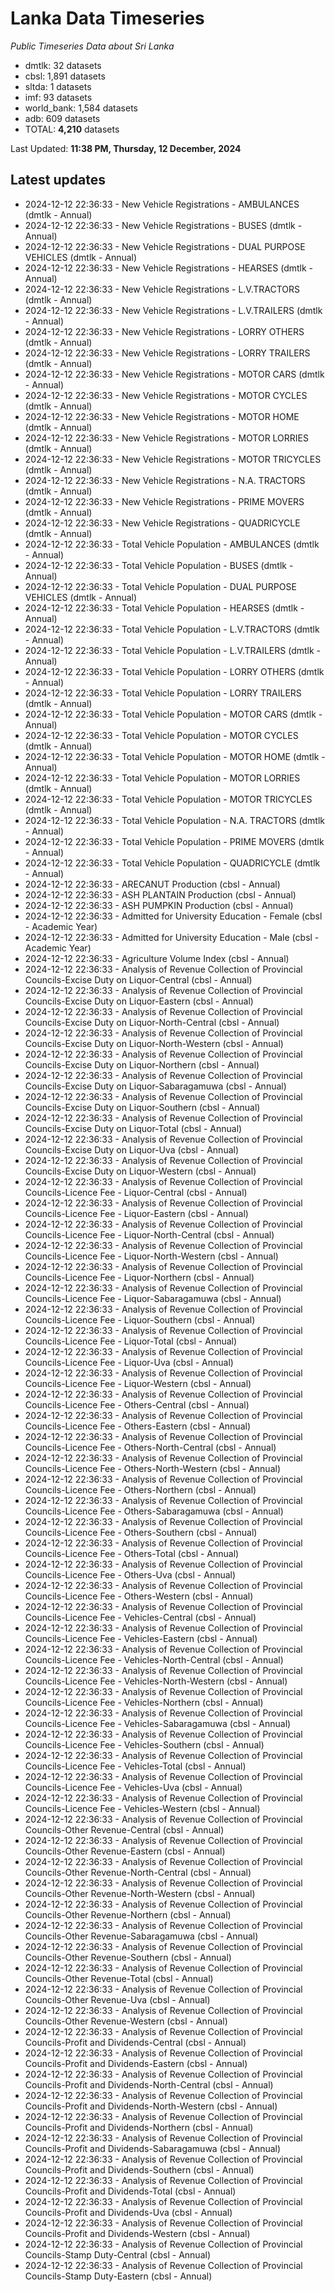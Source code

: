 # Lanka Data Timeseries
*Public Timeseries Data about Sri Lanka*

* dmtlk: 32 datasets
* cbsl: 1,891 datasets
* sltda: 1 datasets
* imf: 93 datasets
* world_bank: 1,584 datasets
* adb: 609 datasets
* TOTAL: **4,210** datasets

Last Updated: **11:38 PM, Thursday, 12 December, 2024**

## Latest updates

* 2024-12-12 22:36:33 - New Vehicle Registrations - AMBULANCES (dmtlk - Annual)
* 2024-12-12 22:36:33 - New Vehicle Registrations - BUSES (dmtlk - Annual)
* 2024-12-12 22:36:33 - New Vehicle Registrations - DUAL PURPOSE VEHICLES (dmtlk - Annual)
* 2024-12-12 22:36:33 - New Vehicle Registrations - HEARSES (dmtlk - Annual)
* 2024-12-12 22:36:33 - New Vehicle Registrations - L.V.TRACTORS (dmtlk - Annual)
* 2024-12-12 22:36:33 - New Vehicle Registrations - L.V.TRAILERS (dmtlk - Annual)
* 2024-12-12 22:36:33 - New Vehicle Registrations - LORRY OTHERS (dmtlk - Annual)
* 2024-12-12 22:36:33 - New Vehicle Registrations - LORRY TRAILERS (dmtlk - Annual)
* 2024-12-12 22:36:33 - New Vehicle Registrations - MOTOR CARS (dmtlk - Annual)
* 2024-12-12 22:36:33 - New Vehicle Registrations - MOTOR CYCLES (dmtlk - Annual)
* 2024-12-12 22:36:33 - New Vehicle Registrations - MOTOR HOME (dmtlk - Annual)
* 2024-12-12 22:36:33 - New Vehicle Registrations - MOTOR LORRIES (dmtlk - Annual)
* 2024-12-12 22:36:33 - New Vehicle Registrations - MOTOR TRICYCLES (dmtlk - Annual)
* 2024-12-12 22:36:33 - New Vehicle Registrations - N.A. TRACTORS (dmtlk - Annual)
* 2024-12-12 22:36:33 - New Vehicle Registrations - PRIME MOVERS (dmtlk - Annual)
* 2024-12-12 22:36:33 - New Vehicle Registrations - QUADRICYCLE (dmtlk - Annual)
* 2024-12-12 22:36:33 - Total Vehicle Population - AMBULANCES (dmtlk - Annual)
* 2024-12-12 22:36:33 - Total Vehicle Population - BUSES (dmtlk - Annual)
* 2024-12-12 22:36:33 - Total Vehicle Population - DUAL PURPOSE VEHICLES (dmtlk - Annual)
* 2024-12-12 22:36:33 - Total Vehicle Population - HEARSES (dmtlk - Annual)
* 2024-12-12 22:36:33 - Total Vehicle Population - L.V.TRACTORS (dmtlk - Annual)
* 2024-12-12 22:36:33 - Total Vehicle Population - L.V.TRAILERS (dmtlk - Annual)
* 2024-12-12 22:36:33 - Total Vehicle Population - LORRY OTHERS (dmtlk - Annual)
* 2024-12-12 22:36:33 - Total Vehicle Population - LORRY TRAILERS (dmtlk - Annual)
* 2024-12-12 22:36:33 - Total Vehicle Population - MOTOR CARS (dmtlk - Annual)
* 2024-12-12 22:36:33 - Total Vehicle Population - MOTOR CYCLES (dmtlk - Annual)
* 2024-12-12 22:36:33 - Total Vehicle Population - MOTOR HOME (dmtlk - Annual)
* 2024-12-12 22:36:33 - Total Vehicle Population - MOTOR LORRIES (dmtlk - Annual)
* 2024-12-12 22:36:33 - Total Vehicle Population - MOTOR TRICYCLES (dmtlk - Annual)
* 2024-12-12 22:36:33 - Total Vehicle Population - N.A. TRACTORS (dmtlk - Annual)
* 2024-12-12 22:36:33 - Total Vehicle Population - PRIME MOVERS (dmtlk - Annual)
* 2024-12-12 22:36:33 - Total Vehicle Population - QUADRICYCLE (dmtlk - Annual)
* 2024-12-12 22:36:33 - ARECANUT Production (cbsl - Annual)
* 2024-12-12 22:36:33 - ASH PLANTAIN Production (cbsl - Annual)
* 2024-12-12 22:36:33 - ASH PUMPKIN Production (cbsl - Annual)
* 2024-12-12 22:36:33 - Admitted for University Education - Female (cbsl - Academic Year)
* 2024-12-12 22:36:33 - Admitted for University Education - Male (cbsl - Academic Year)
* 2024-12-12 22:36:33 - Agriculture Volume Index (cbsl - Annual)
* 2024-12-12 22:36:33 - Analysis of Revenue Collection of Provincial Councils-Excise Duty on Liquor-Central (cbsl - Annual)
* 2024-12-12 22:36:33 - Analysis of Revenue Collection of Provincial Councils-Excise Duty on Liquor-Eastern (cbsl - Annual)
* 2024-12-12 22:36:33 - Analysis of Revenue Collection of Provincial Councils-Excise Duty on Liquor-North-Central (cbsl - Annual)
* 2024-12-12 22:36:33 - Analysis of Revenue Collection of Provincial Councils-Excise Duty on Liquor-North-Western (cbsl - Annual)
* 2024-12-12 22:36:33 - Analysis of Revenue Collection of Provincial Councils-Excise Duty on Liquor-Northern (cbsl - Annual)
* 2024-12-12 22:36:33 - Analysis of Revenue Collection of Provincial Councils-Excise Duty on Liquor-Sabaragamuwa (cbsl - Annual)
* 2024-12-12 22:36:33 - Analysis of Revenue Collection of Provincial Councils-Excise Duty on Liquor-Southern (cbsl - Annual)
* 2024-12-12 22:36:33 - Analysis of Revenue Collection of Provincial Councils-Excise Duty on Liquor-Total (cbsl - Annual)
* 2024-12-12 22:36:33 - Analysis of Revenue Collection of Provincial Councils-Excise Duty on Liquor-Uva (cbsl - Annual)
* 2024-12-12 22:36:33 - Analysis of Revenue Collection of Provincial Councils-Excise Duty on Liquor-Western (cbsl - Annual)
* 2024-12-12 22:36:33 - Analysis of Revenue Collection of Provincial Councils-Licence Fee - Liquor-Central (cbsl - Annual)
* 2024-12-12 22:36:33 - Analysis of Revenue Collection of Provincial Councils-Licence Fee - Liquor-Eastern (cbsl - Annual)
* 2024-12-12 22:36:33 - Analysis of Revenue Collection of Provincial Councils-Licence Fee - Liquor-North-Central (cbsl - Annual)
* 2024-12-12 22:36:33 - Analysis of Revenue Collection of Provincial Councils-Licence Fee - Liquor-North-Western (cbsl - Annual)
* 2024-12-12 22:36:33 - Analysis of Revenue Collection of Provincial Councils-Licence Fee - Liquor-Northern (cbsl - Annual)
* 2024-12-12 22:36:33 - Analysis of Revenue Collection of Provincial Councils-Licence Fee - Liquor-Sabaragamuwa (cbsl - Annual)
* 2024-12-12 22:36:33 - Analysis of Revenue Collection of Provincial Councils-Licence Fee - Liquor-Southern (cbsl - Annual)
* 2024-12-12 22:36:33 - Analysis of Revenue Collection of Provincial Councils-Licence Fee - Liquor-Total (cbsl - Annual)
* 2024-12-12 22:36:33 - Analysis of Revenue Collection of Provincial Councils-Licence Fee - Liquor-Uva (cbsl - Annual)
* 2024-12-12 22:36:33 - Analysis of Revenue Collection of Provincial Councils-Licence Fee - Liquor-Western (cbsl - Annual)
* 2024-12-12 22:36:33 - Analysis of Revenue Collection of Provincial Councils-Licence Fee - Others-Central (cbsl - Annual)
* 2024-12-12 22:36:33 - Analysis of Revenue Collection of Provincial Councils-Licence Fee - Others-Eastern (cbsl - Annual)
* 2024-12-12 22:36:33 - Analysis of Revenue Collection of Provincial Councils-Licence Fee - Others-North-Central (cbsl - Annual)
* 2024-12-12 22:36:33 - Analysis of Revenue Collection of Provincial Councils-Licence Fee - Others-North-Western (cbsl - Annual)
* 2024-12-12 22:36:33 - Analysis of Revenue Collection of Provincial Councils-Licence Fee - Others-Northern (cbsl - Annual)
* 2024-12-12 22:36:33 - Analysis of Revenue Collection of Provincial Councils-Licence Fee - Others-Sabaragamuwa (cbsl - Annual)
* 2024-12-12 22:36:33 - Analysis of Revenue Collection of Provincial Councils-Licence Fee - Others-Southern (cbsl - Annual)
* 2024-12-12 22:36:33 - Analysis of Revenue Collection of Provincial Councils-Licence Fee - Others-Total (cbsl - Annual)
* 2024-12-12 22:36:33 - Analysis of Revenue Collection of Provincial Councils-Licence Fee - Others-Uva (cbsl - Annual)
* 2024-12-12 22:36:33 - Analysis of Revenue Collection of Provincial Councils-Licence Fee - Others-Western (cbsl - Annual)
* 2024-12-12 22:36:33 - Analysis of Revenue Collection of Provincial Councils-Licence Fee - Vehicles-Central (cbsl - Annual)
* 2024-12-12 22:36:33 - Analysis of Revenue Collection of Provincial Councils-Licence Fee - Vehicles-Eastern (cbsl - Annual)
* 2024-12-12 22:36:33 - Analysis of Revenue Collection of Provincial Councils-Licence Fee - Vehicles-North-Central (cbsl - Annual)
* 2024-12-12 22:36:33 - Analysis of Revenue Collection of Provincial Councils-Licence Fee - Vehicles-North-Western (cbsl - Annual)
* 2024-12-12 22:36:33 - Analysis of Revenue Collection of Provincial Councils-Licence Fee - Vehicles-Northern (cbsl - Annual)
* 2024-12-12 22:36:33 - Analysis of Revenue Collection of Provincial Councils-Licence Fee - Vehicles-Sabaragamuwa (cbsl - Annual)
* 2024-12-12 22:36:33 - Analysis of Revenue Collection of Provincial Councils-Licence Fee - Vehicles-Southern (cbsl - Annual)
* 2024-12-12 22:36:33 - Analysis of Revenue Collection of Provincial Councils-Licence Fee - Vehicles-Total (cbsl - Annual)
* 2024-12-12 22:36:33 - Analysis of Revenue Collection of Provincial Councils-Licence Fee - Vehicles-Uva (cbsl - Annual)
* 2024-12-12 22:36:33 - Analysis of Revenue Collection of Provincial Councils-Licence Fee - Vehicles-Western (cbsl - Annual)
* 2024-12-12 22:36:33 - Analysis of Revenue Collection of Provincial Councils-Other Revenue-Central (cbsl - Annual)
* 2024-12-12 22:36:33 - Analysis of Revenue Collection of Provincial Councils-Other Revenue-Eastern (cbsl - Annual)
* 2024-12-12 22:36:33 - Analysis of Revenue Collection of Provincial Councils-Other Revenue-North-Central (cbsl - Annual)
* 2024-12-12 22:36:33 - Analysis of Revenue Collection of Provincial Councils-Other Revenue-North-Western (cbsl - Annual)
* 2024-12-12 22:36:33 - Analysis of Revenue Collection of Provincial Councils-Other Revenue-Northern (cbsl - Annual)
* 2024-12-12 22:36:33 - Analysis of Revenue Collection of Provincial Councils-Other Revenue-Sabaragamuwa (cbsl - Annual)
* 2024-12-12 22:36:33 - Analysis of Revenue Collection of Provincial Councils-Other Revenue-Southern (cbsl - Annual)
* 2024-12-12 22:36:33 - Analysis of Revenue Collection of Provincial Councils-Other Revenue-Total (cbsl - Annual)
* 2024-12-12 22:36:33 - Analysis of Revenue Collection of Provincial Councils-Other Revenue-Uva (cbsl - Annual)
* 2024-12-12 22:36:33 - Analysis of Revenue Collection of Provincial Councils-Other Revenue-Western (cbsl - Annual)
* 2024-12-12 22:36:33 - Analysis of Revenue Collection of Provincial Councils-Profit and Dividends-Central (cbsl - Annual)
* 2024-12-12 22:36:33 - Analysis of Revenue Collection of Provincial Councils-Profit and Dividends-Eastern (cbsl - Annual)
* 2024-12-12 22:36:33 - Analysis of Revenue Collection of Provincial Councils-Profit and Dividends-North-Central (cbsl - Annual)
* 2024-12-12 22:36:33 - Analysis of Revenue Collection of Provincial Councils-Profit and Dividends-North-Western (cbsl - Annual)
* 2024-12-12 22:36:33 - Analysis of Revenue Collection of Provincial Councils-Profit and Dividends-Northern (cbsl - Annual)
* 2024-12-12 22:36:33 - Analysis of Revenue Collection of Provincial Councils-Profit and Dividends-Sabaragamuwa (cbsl - Annual)
* 2024-12-12 22:36:33 - Analysis of Revenue Collection of Provincial Councils-Profit and Dividends-Southern (cbsl - Annual)
* 2024-12-12 22:36:33 - Analysis of Revenue Collection of Provincial Councils-Profit and Dividends-Total (cbsl - Annual)
* 2024-12-12 22:36:33 - Analysis of Revenue Collection of Provincial Councils-Profit and Dividends-Uva (cbsl - Annual)
* 2024-12-12 22:36:33 - Analysis of Revenue Collection of Provincial Councils-Profit and Dividends-Western (cbsl - Annual)
* 2024-12-12 22:36:33 - Analysis of Revenue Collection of Provincial Councils-Stamp Duty-Central (cbsl - Annual)
* 2024-12-12 22:36:33 - Analysis of Revenue Collection of Provincial Councils-Stamp Duty-Eastern (cbsl - Annual)